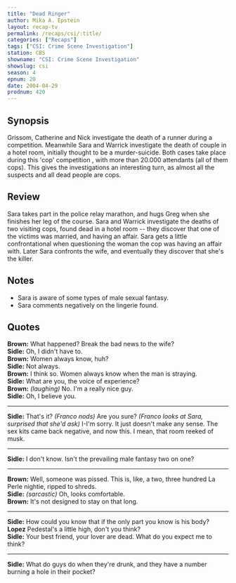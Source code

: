 ```yaml
---
title: "Dead Ringer"
author: Mika A. Epstein
layout: recap-tv
permalink: /recaps/csi/:title/
categories: ["Recaps"]
tags: ["CSI: Crime Scene Investigation"]
station: CBS
showname: "CSI: Crime Scene Investigation"
showslug: csi
season: 4
epnum: 20
date: 2004-04-29
prodnum: 420  
---
```


## Synopsis

Grissom, Catherine and Nick investigate the death of a runner during a competition. Meanwhile Sara and Warrick investigate the death of couple in a hotel room, initially thought to be a murder-suicide. Both cases take place during this 'cop' competition , with more than 20.000 attendants (all of them cops). This gives the investigations an interesting turn, as almost all the suspects and all dead people are cops.

## Review

Sara takes part in the police relay marathon, and hugs Greg when she finishes her leg of the course. Sara and Warrick investigate the deaths of two visiting cops, found dead in a hotel room -- they discover that one of the victims was married, and having an affair. Sara gets a little confrontational when questioning the woman the cop was having an affair with. Later Sara confronts the wife, and eventually they discover that she's the killer.

## Notes

* Sara is aware of some types of male sexual fantasy.  
* Sara comments negatively on the lingerie found.

## Quotes

**Brown:** What happened? Break the bad news to the wife?  
**Sidle:** Oh, I didn't have to.  
**Brown:** Women always know, huh?  
**Sidle:** Not always.  
**Brown:** I think so. Women always know when the man is straying.  
**Sidle:** What are you, the voice of experience?  
**Brown:** _(laughing)_ No. I'm a really nice guy.  
**Sidle:** Oh, I believe you.  

- - -

**Sidle:** That's it? _(Franco nods)_ Are you sure? _(Franco looks at Sara, surprised that she'd ask)_ I-I'm sorry. It just doesn't make any sense. The sex kits came back negative, and now this. I mean, that room reeked of musk.

- - -

**Sidle:** I don't know. Isn't the prevailing male fantasy two on one?

- - -

**Brown:** Well, someone was pissed. This is, like, a two, three hundred La Perle nightie, ripped to shreds.  
**Sidle:** _(sarcastic)_ Oh, looks comfortable.  
**Brown:** It's not designed to stay on that long.  

- - -

**Sidle:** How could you know that if the only part you know is his body?  
**Lopez** Pedestal's a little high, don't you think?  
**Sidle:** Your best friend, your lover are dead. What do you expect me to think?  

- - -

**Sidle:** What do guys do when they're drunk, and they have a number burning a hole in their pocket?
